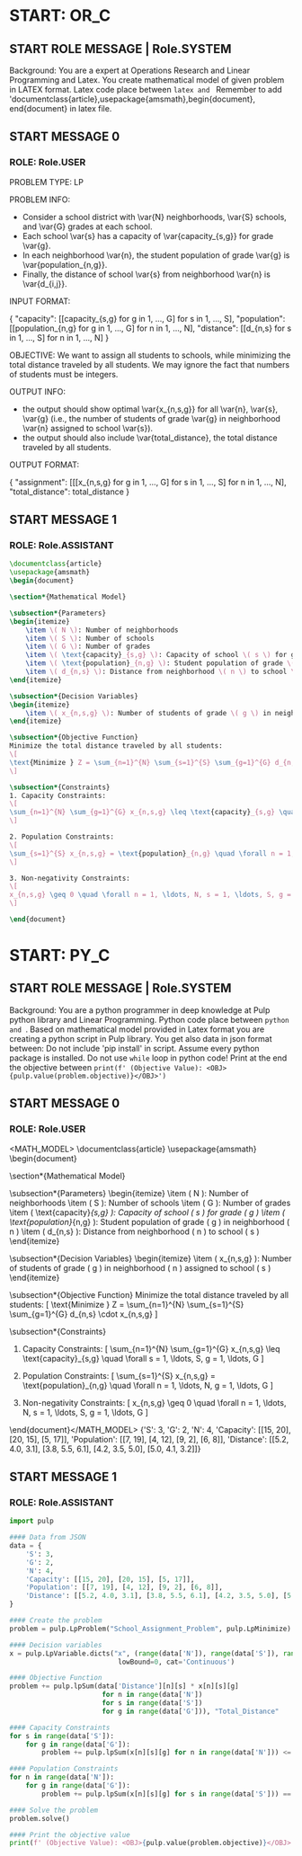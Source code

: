 # START: OR_C 
## START ROLE MESSAGE | Role.SYSTEM 
Background: You are a expert at Operations Research and Linear Programming and Latex. You create mathematical model of given problem in LATEX format. Latex code place between ```latex and ``` Remember to add 'documentclass{article},usepackage{amsmath},begin{document}, end{document} in latex file. 
## START MESSAGE 0 
### ROLE: Role.USER
<DESCRIPTION>
PROBLEM TYPE: LP

PROBLEM INFO: 

- Consider a school district with \var{N} neighborhoods, \var{S} schools, and \var{G} grades at each school.
- Each school \var{s} has a capacity of \var{capacity_{s,g}} for grade \var{g}. 
- In each neighborhood \var{n}, the student population of grade \var{g} is \var{population_{n,g}}. 
- Finally, the distance of school \var{s} from neighborhood \var{n} is \var{d_{i,j}}.

INPUT FORMAT: 

{
    "capacity": [[capacity_{s,g} for g in 1, ..., G] for s in 1, ..., S],
    "population": [[population_{n,g} for g in 1, ..., G] for n in 1, ..., N],
    "distance": [[d_{n,s} for s in 1, ..., S] for n in 1, ..., N]
}

OBJECTIVE: We want to assign all students to schools, while minimizing the total distance traveled by all students. We may ignore the fact that numbers of students must be integers.

OUTPUT INFO:
- the output should show optimal \var{x_{n,s,g}} for all \var{n}, \var{s}, \var{g} (i.e., the number of students of grade \var{g} in neighborhood \var{n} assigned to school \var{s}).
- the output should also include \var{total_distance}, the total distance traveled by all students.

OUTPUT FORMAT:

{
    "assignment": [[[x_{n,s,g} for g in 1, ..., G] for s in 1, ..., S] for n in 1, ..., N],
    "total_distance": total_distance
}

</DESCRIPTION>


## START MESSAGE 1 
### ROLE: Role.ASSISTANT
```latex
\documentclass{article}
\usepackage{amsmath}
\begin{document}

\section*{Mathematical Model}

\subsection*{Parameters}
\begin{itemize}
    \item \( N \): Number of neighborhoods
    \item \( S \): Number of schools
    \item \( G \): Number of grades
    \item \( \text{capacity}_{s,g} \): Capacity of school \( s \) for grade \( g \)
    \item \( \text{population}_{n,g} \): Student population of grade \( g \) in neighborhood \( n \)
    \item \( d_{n,s} \): Distance from neighborhood \( n \) to school \( s \)
\end{itemize}

\subsection*{Decision Variables}
\begin{itemize}
    \item \( x_{n,s,g} \): Number of students of grade \( g \) in neighborhood \( n \) assigned to school \( s \)
\end{itemize}

\subsection*{Objective Function}
Minimize the total distance traveled by all students:
\[
\text{Minimize } Z = \sum_{n=1}^{N} \sum_{s=1}^{S} \sum_{g=1}^{G} d_{n,s} \cdot x_{n,s,g}
\]

\subsection*{Constraints}
1. Capacity Constraints:
\[
\sum_{n=1}^{N} \sum_{g=1}^{G} x_{n,s,g} \leq \text{capacity}_{s,g} \quad \forall s = 1, \ldots, S, g = 1, \ldots, G
\]

2. Population Constraints:
\[
\sum_{s=1}^{S} x_{n,s,g} = \text{population}_{n,g} \quad \forall n = 1, \ldots, N, g = 1, \ldots, G
\]

3. Non-negativity Constraints:
\[
x_{n,s,g} \geq 0 \quad \forall n = 1, \ldots, N, s = 1, \ldots, S, g = 1, \ldots, G
\]

\end{document}
```

# START: PY_C 
## START ROLE MESSAGE | Role.SYSTEM 
Background: You are a python programmer in deep knowledge at Pulp python library and Linear Programming. Python code place between ```python and ```. Based on mathematical model provided in Latex format you are creating a python script in Pulp library. You get also data in json format between: <DATA></DATA> Do not include 'pip install' in script. Assume every python package is installed. Do not use `while` loop in python code! Print at the end the objective between <OBJ></OBJ> `print(f' (Objective Value): <OBJ>{pulp.value(problem.objective)}</OBJ>')` 
## START MESSAGE 0 
### ROLE: Role.USER
<MATH_MODEL>
\documentclass{article}
\usepackage{amsmath}
\begin{document}

\section*{Mathematical Model}

\subsection*{Parameters}
\begin{itemize}
    \item \( N \): Number of neighborhoods
    \item \( S \): Number of schools
    \item \( G \): Number of grades
    \item \( \text{capacity}_{s,g} \): Capacity of school \( s \) for grade \( g \)
    \item \( \text{population}_{n,g} \): Student population of grade \( g \) in neighborhood \( n \)
    \item \( d_{n,s} \): Distance from neighborhood \( n \) to school \( s \)
\end{itemize}

\subsection*{Decision Variables}
\begin{itemize}
    \item \( x_{n,s,g} \): Number of students of grade \( g \) in neighborhood \( n \) assigned to school \( s \)
\end{itemize}

\subsection*{Objective Function}
Minimize the total distance traveled by all students:
\[
\text{Minimize } Z = \sum_{n=1}^{N} \sum_{s=1}^{S} \sum_{g=1}^{G} d_{n,s} \cdot x_{n,s,g}
\]

\subsection*{Constraints}
1. Capacity Constraints:
\[
\sum_{n=1}^{N} \sum_{g=1}^{G} x_{n,s,g} \leq \text{capacity}_{s,g} \quad \forall s = 1, \ldots, S, g = 1, \ldots, G
\]

2. Population Constraints:
\[
\sum_{s=1}^{S} x_{n,s,g} = \text{population}_{n,g} \quad \forall n = 1, \ldots, N, g = 1, \ldots, G
\]

3. Non-negativity Constraints:
\[
x_{n,s,g} \geq 0 \quad \forall n = 1, \ldots, N, s = 1, \ldots, S, g = 1, \ldots, G
\]

\end{document}</MATH_MODEL>
<DATA>
{'S': 3, 'G': 2, 'N': 4, 'Capacity': [[15, 20], [20, 15], [5, 17]], 'Population': [[7, 19], [4, 12], [9, 2], [6, 8]], 'Distance': [[5.2, 4.0, 3.1], [3.8, 5.5, 6.1], [4.2, 3.5, 5.0], [5.0, 4.1, 3.2]]}</DATA>


## START MESSAGE 1 
### ROLE: Role.ASSISTANT
```python
import pulp

#### Data from JSON
data = {
    'S': 3, 
    'G': 2, 
    'N': 4, 
    'Capacity': [[15, 20], [20, 15], [5, 17]], 
    'Population': [[7, 19], [4, 12], [9, 2], [6, 8]], 
    'Distance': [[5.2, 4.0, 3.1], [3.8, 5.5, 6.1], [4.2, 3.5, 5.0], [5.0, 4.1, 3.2]]
}

#### Create the problem
problem = pulp.LpProblem("School_Assignment_Problem", pulp.LpMinimize)

#### Decision variables
x = pulp.LpVariable.dicts("x", (range(data['N']), range(data['S']), range(data['G'])), 
                           lowBound=0, cat='Continuous')

#### Objective Function
problem += pulp.lpSum(data['Distance'][n][s] * x[n][s][g] 
                       for n in range(data['N']) 
                       for s in range(data['S']) 
                       for g in range(data['G'])), "Total_Distance"

#### Capacity Constraints
for s in range(data['S']):
    for g in range(data['G']):
        problem += pulp.lpSum(x[n][s][g] for n in range(data['N'])) <= data['Capacity'][s][g], f"Capacity_Constraint_s{s}_g{g}"

#### Population Constraints
for n in range(data['N']):
    for g in range(data['G']):
        problem += pulp.lpSum(x[n][s][g] for s in range(data['S'])) == data['Population'][n][g], f"Population_Constraint_n{n}_g{g}"

#### Solve the problem
problem.solve()

#### Print the objective value
print(f' (Objective Value): <OBJ>{pulp.value(problem.objective)}</OBJ>')
```

